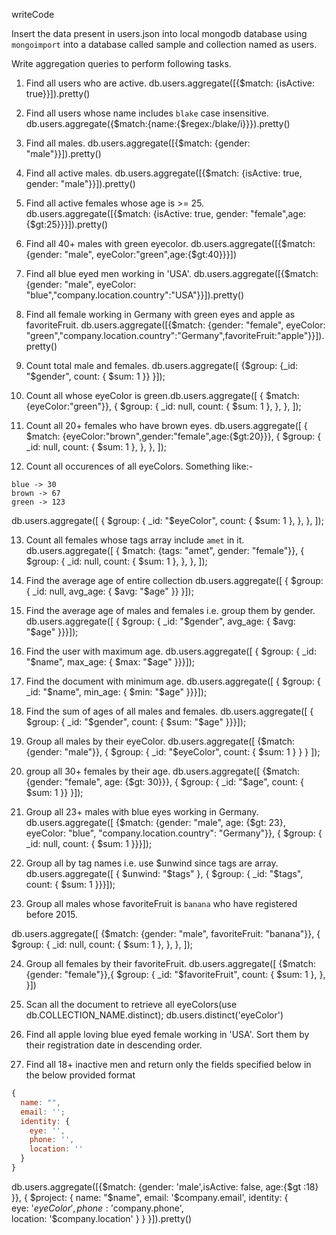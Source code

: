 writeCode

Insert the data present in users.json into local mongodb database using `mongoimport` into a database called sample and collection named as users.

Write aggregation queries to perform following tasks.

1. Find all users who are active. db.users.aggregate([{$match: {isActive: true}}]).pretty()

2. Find all users whose name includes `blake` case insensitive. db.users.aggregate({$match:{name:{$regex:/blake/i}}}).pretty()

3. Find all males. db.users.aggregate([{$match: {gender: "male"}}]).pretty()

4. Find all active males. db.users.aggregate([{$match: {isActive: true, gender: "male"}}]).pretty()

5. Find all active females whose age is >= 25. db.users.aggregate([{$match: {isActive: true, gender: "female",age:{$gt:25}}}]).pretty()

6. Find all 40+ males with green eyecolor. db.users.aggregate([{$match: {gender: "male", eyeColor:"green",age:{$gt:40}}}])

7. Find all blue eyed men working in 'USA'. db.users.aggregate([{$match: {gender: "male", eyeColor: "blue","company.location.country":"USA"}}]).pretty()

8. Find all female working in Germany with green eyes and apple as favoriteFruit.
db.users.aggregate([{$match: {gender: "female", eyeColor: "green","company.location.country":"Germany",favoriteFruit:"apple"}}]).pretty()

9. Count total male and females. db.users.aggregate([ {$group: {_id: "$gender", count: { $sum: 1 }} }]);

10. Count all whose eyeColor is green.db.users.aggregate([ { $match: {eyeColor:"green"}}, { $group: { _id: null, count: { $sum: 1 }, }, }, ]);

11. Count all 20+ females who have brown eyes.
db.users.aggregate([ { $match: {eyeColor:"brown",gender:"female",age:{$gt:20}}}, { $group: { _id: null, count: { $sum: 1 }, }, }, ]);

12. Count all occurences of all eyeColors.
    Something like:-

```
blue -> 30
brown -> 67
green -> 123
```

db.users.aggregate([ { $group: { _id: "$eyeColor", count: { $sum: 1 }, }, }, ]);

13. Count all females whose tags array include `amet` in it.
db.users.aggregate([ { $match: {tags: "amet", gender: "female"}}, { $group: { _id: null, count: { $sum: 1 }, }, }, ]);

14. Find the average age of entire collection
db.users.aggregate([ { $group: { _id: null, avg_age: { $avg: "$age" }} }]); 


15. Find the average age of males and females i.e. group them by gender.
db.users.aggregate([ { $group: { _id: "$gender", avg_age: { $avg: "$age" }}}]); 

16. Find the user with maximum age.
db.users.aggregate([ { $group: { _id: "$name", max_age: { $max: "$age" }}}]);

17. Find the document with minimum age.
db.users.aggregate([ { $group: { _id: "$name", min_age: { $min: "$age" }}}]);

18. Find the sum of ages of all males and females.
db.users.aggregate([ { $group: { _id: "$gender", count: { $sum: "$age" }}}]);

19. Group all males by their eyeColor.
db.users.aggregate([ {$match: {gender: "male"}}, { $group: { _id: "$eyeColor", count: { $sum: 1 } } } ]); 

20. group all 30+ females by their age.
db.users.aggregate([ {$match: {gender: "female", age: {$gt: 30}}}, { $group: { _id: "$age", count: { $sum: 1 }} }]);

21. Group all 23+ males with blue eyes working in Germany.
db.users.aggregate([ {$match: {gender: "male", age: {$gt: 23}, eyeColor: "blue", "company.location.country": "Germany"}}, { $group: { _id: null, count: { $sum: 1 }}}]);     

22. Group all by tag names i.e. use \$unwind since tags are array.
db.users.aggregate([ { $unwind: "$tags" }, { $group: { _id: "$tags", count: { $sum: 1 }}}]);

23. Group all males whose favoriteFruit is `banana` who have registered before 2015.

db.users.aggregate([ {$match: {gender: "male", favoriteFruit: "banana"}}, { $group: { _id: null, count: { $sum: 1 }, }, }, ]); 

24. Group all females by their favoriteFruit.
db.users.aggregate([ {$match: {gender: "female"}},{ $group: { _id: "$favoriteFruit", count: { $sum: 1 }, }, }]) 

25. Scan all the document to retrieve all eyeColors(use db.COLLECTION_NAME.distinct);
db.users.distinct('eyeColor')

26. Find all apple loving blue eyed female working in 'USA'. Sort them by their registration date in descending order.

27. Find all 18+ inactive men and return only the fields specified below in the below provided format

```js
{
  name: "",
  email: '';
  identity: {
    eye: '',
    phone: '',
    location: ''
  }
}
```
db.users.aggregate([{$match: {gender: 'male',isActive: false, age:{$gt :18} }}, { $project: { 
  name: "$name", 
  email: '$company.email', 
  identity: {      
    eye: '$eyeColor',     
    phone: '$company.phone',     
    location: '$company.location'     } 
  } 
}]).pretty()